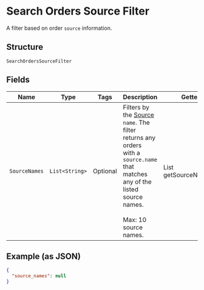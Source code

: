 
# Search Orders Source Filter

A filter based on order `source` information.

## Structure

`SearchOrdersSourceFilter`

## Fields

| Name | Type | Tags | Description | Getter |
|  --- | --- | --- | --- | --- |
| `SourceNames` | `List<String>` | Optional | Filters by the [Source](../../doc/models/order-source.md) `name`. The filter returns any orders<br>with a `source.name` that matches any of the listed source names.<br><br>Max: 10 source names. | List<String> getSourceNames() |

## Example (as JSON)

```json
{
  "source_names": null
}
```

